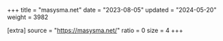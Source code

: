 +++
title = "masysma.net"
date = "2023-08-05"
updated = "2024-05-20"
weight = 3982

[extra]
source = "https://masysma.net/"
ratio = 0
size = 4
+++
